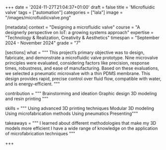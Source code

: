 +++
date = '2024-11-27T21:04:37+01:00'
draft = false
title = 'Microfluidic valve'
tags = ["automation"]
categories = ["lala"]
image = "/images/microfluidicvalve.png"

[metadata]
context = "Designing a microfluidic valve"
course = "A designerly perspective on IoT: a growing systems approach"
expertise = "Technology & Realization, Creativity & Aesthetics"
timespan = "September 2024 - November 2024"
grade = "7"

[sections]
what = """
This project’s primary objective was to design, fabricate, and demonstrate a microfluidic valve prototype.
Nine microvalve principles were evaluated, considering factors like precision, response times, robustness,
and ease of manufacturing. Based on these evaluations, we selected a pneumatic microvalve with a thin
PDMS membrane. This design provides rapid, precise control over fluid flow, compatible with water, and is
energy-efficient.
"""

contribution = """
Brainstorming and ideation
Graphic design
3D modeling and resin printing
"""

skills = """
Using advanced 3D printing techniques
Modular 3D modeling
Using microfabrication methods
Using pneumatics
Presenting"""

takeaways = """
I learned about different methodologies that make my 3D models more efficient
I have a wide range of knowledge on the application of microfabrication techniques
"""


+++
